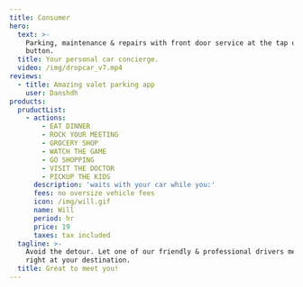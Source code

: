 ```yaml
---
title: Consumer
hero:
  text: >-
    Parking, maintenance & repairs with front door service at the tap of a
    button.
  title: Your personal car concierge.
  video: /img/dropcar_v7.mp4
reviews:
  - title: Amazing valet parking app
    user: Danshdh
products:
  pruductList:
    - actions:
        - EAT DINNER
        - ROCK YOUR MEETING
        - GROCERY SHOP
        - WATCH THE GAME
        - GO SHOPPING
        - VISIT THE DOCTOR
        - PICKUP THE KIDS
      description: 'waits with your car while you:'
      fees: no oversize vehicle fees
      icon: /img/will.gif
      name: Will
      period: hr
      price: 19
      taxes: tax included
  tagline: >-
    Avoid the detour. Let one of our friendly & professional drivers meet you
    right at your destination.
  title: Great to meet you!
---
```



